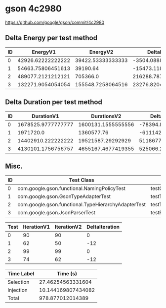 # gson 4c2980


https://github.com/google/gson/commit/4c2980



## Delta Energy per test method


| ID | EnergyV1 | EnergyV2 | DeltaEnergy | σV1 | σV2 |
| --- | --- | --- | --- | --- | --- |
| 0 | 42926.62222222222 | 39422.53333333333 | -3504.0888888888876 | 37203.56547386816 | 21620.626530751197 |
| 1 | 54663.75806451613 | 39190.64 | -15473.11806451613 | 67192.05861478779 | 11003.145975147288 |
| 2 | 489077.2121212121 | 705366.0 | 216288.7878787879 | 651346.6906760421 | 844817.2819585537 |
| 3 | 132271.9054054054 | 155548.7258064516 | 23276.820401046192 | 112665.13141213066 | 111954.14827381405 |

## Delta Duration per test method


| ID | DurationV1 | DurationsV2 | DeltaDuration |
| --- | --- | --- | --- |
| 0 | 1678525.9777777777 | 1600131.1555555556 | -78394.82222222211 |
| 1 | 1971720.0 | 1360577.76 | -611142.24 |
| 2 | 14402910.222222222 | 19521587.29292929 | 5118677.07070707 |
| 3 | 4130101.1756756757 | 4655167.4677419355 | 525066.2920662598 |

## Misc.

| ID | Test Class | Test Method |
| --- | --- | --- |
| 0 | com.google.gson.functional.NamingPolicyTest | testComplexFieldNameStrategy |
| 1 | com.google.gson.GsonTypeAdapterTest | testTypeAdapterThrowsException |
| 2 | com.google.gson.functional.TypeHierarchyAdapterTest | testTypeHierarchy |
| 3 | com.google.gson.JsonParserTest | testParseMixedArray |




| Test | IterationV1 | IterationV2 | DeltaIteration |
| --- | --- | --- | --- |
| 0 | 90 | 90 | 0 |
| 1 | 62 | 50 | -12 |
| 2 | 99 | 99 | 0 |
| 3 | 74 | 62 | -12 |



| Time Label | Time (s) |
| --- | --- |
| Selection | 27.46254563331604 |
| Injection | 10.144169807434082 |
| Total | 978.877012014389 |



